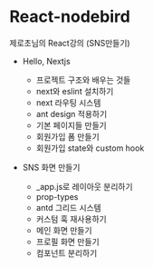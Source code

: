 # React-nodebird
제로초님의 React강의 (SNS만들기)

- Hello, Nextjs
  + 프로젝트 구조와 배우는 것들
  + next와 eslint 설치하기
  + next 라우팅 시스템
  + ant design 적용하기
  + 기본 페이지들 만들기
  + 회원가입 폼 만들기
  + 회원가입 state와 custom hook

- SNS 화면 만들기
  + _app.js로 레이아웃 분리하기
  + prop-types
  + antd 그리드 시스템
  + 커스텀 훅 재사용하기
  + 메인 화면 만들기
  + 프로필 화면 만들기
  + 컴포넌트 분리하기

 
 


